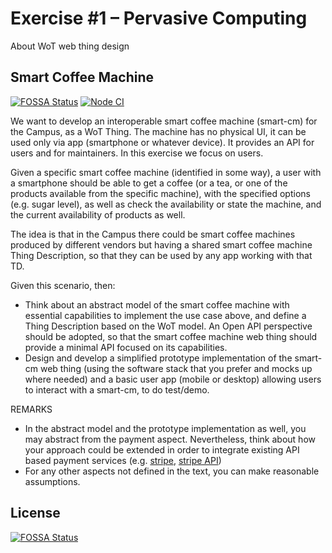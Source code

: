 # Exercise #1 &ndash; Pervasive Computing

About WoT web thing design

## Smart Coffee Machine
[![FOSSA Status](https://app.fossa.com/api/projects/git%2Bgithub.com%2Fnicolasfara%2Fsmart-cm.svg?type=shield)](https://app.fossa.com/projects/git%2Bgithub.com%2Fnicolasfara%2Fsmart-cm?ref=badge_shield)
[![Node CI](https://github.com/nicolasfara/smart-cm/actions/workflows/ci.yml/badge.svg)](https://github.com/nicolasfara/smart-cm/actions/workflows/ci.yml)

We want to develop an interoperable smart coffee machine (smart-cm) for the Campus, as a WoT Thing. The machine has no
physical UI, it can be used only via app (smartphone or whatever device). It provides an API for users and for
maintainers. In this exercise we focus on users.

Given a specific smart coffee machine (identified in some way), a user with a smartphone should be able to get a
coffee (or a tea, or one of the products available from the specific machine), with the specified options (e.g. sugar
level), as well as check the availability or state the machine, and the current availability of products as well.

The idea is that in the Campus there could be smart coffee machines produced by different vendors but having a shared
smart coffee machine Thing Description, so that they can be used by any app working with that TD.

Given this scenario, then:

- Think about an abstract model of the smart coffee machine with essential capabilities to implement the use case above,
  and define a Thing Description based on the WoT model. An Open API perspective should be adopted, so that the smart
  coffee machine web thing should provide a minimal API focused on its capabilities.
- Design and develop a simplified prototype implementation of the smart-cm web thing (using the software stack that you
  prefer and mocks up where needed) and a basic user app (mobile or desktop) allowing users to interact with a smart-cm,
  to do test/demo.

REMARKS

- In the abstract model and the prototype implementation as well, you may abstract from the payment aspect.
  Nevertheless, think about how your approach could be extended in order to integrate existing API based payment
  services (e.g. [stripe](https://stripe.com), [stripe API](https://stripe.com/docs/api))
- For any other aspects not defined in the text, you can make reasonable assumptions.

## License
[![FOSSA Status](https://app.fossa.com/api/projects/git%2Bgithub.com%2Fnicolasfara%2Fsmart-cm.svg?type=large)](https://app.fossa.com/projects/git%2Bgithub.com%2Fnicolasfara%2Fsmart-cm?ref=badge_large)